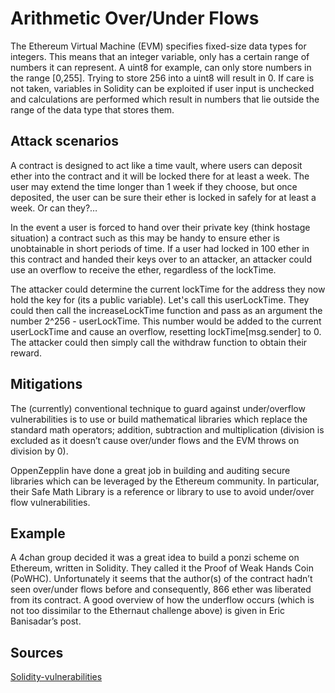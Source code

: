 # Arithmetic Over/Under Flows

The Ethereum Virtual Machine (EVM) specifies fixed-size data types for integers. This means that an integer variable, only has a certain range of numbers it can represent. A uint8 for example, can only store numbers in the range [0,255]. Trying to store 256 into a uint8 will result in 0. If care is not taken, variables in Solidity can be exploited if user input is unchecked and calculations are performed which result in numbers that lie outside the range of the data type that stores them.


## Attack scenarios 

A contract is designed to act like a time vault, where users can deposit ether into the contract and it will be locked there for at least a week. The user may extend the time longer than 1 week if they choose, but once deposited, the user can be sure their ether is locked in safely for at least a week. Or can they?…

In the event a user is forced to hand over their private key (think hostage situation) a contract such as this may be handy to ensure ether is unobtainable in short periods of time. If a user had locked in 100 ether in this contract and handed their keys over to an attacker, an attacker could use an overflow to receive the ether, regardless of the lockTime.

The attacker could determine the current lockTime for the address they now hold the key for (its a public variable). Let's call this userLockTime. They could then call the increaseLockTime function and pass as an argument the number 2^256 - userLockTime. This number would be added to the current userLockTime and cause an overflow, resetting lockTime[msg.sender] to 0. The attacker could then simply call the withdraw function to obtain their reward.

## Mitigations 

The (currently) conventional technique to guard against under/overflow vulnerabilities is to use or build mathematical libraries which replace the standard math operators; addition, subtraction and multiplication (division is excluded as it doesn’t cause over/under flows and the EVM throws on division by 0).

OppenZepplin have done a great job in building and auditing secure libraries which can be leveraged by the Ethereum community. In particular, their Safe Math Library is a reference or library to use to avoid under/over flow vulnerabilities.

## Example 

A 4chan group decided it was a great idea to build a ponzi scheme on Ethereum, written in Solidity. They called it the Proof of Weak Hands Coin (PoWHC). Unfortunately it seems that the author(s) of the contract hadn’t seen over/under flows before and consequently, 866 ether was liberated from its contract. A good overview of how the underflow occurs (which is not too dissimilar to the Ethernaut challenge above) is given in Eric Banisadar’s post.

## Sources

[Solidity-vulnerabilities](https://medium.com/hackernoon/hackpedia-16-solidity-hacks-vulnerabilities-their-fixes-and-real-world-examples-f3210eba5148)
